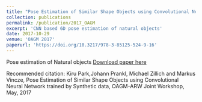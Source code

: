 ```yaml
---
title: "Pose Estimation of Similar Shape Objects using Convolutional Neural Network trained by Synthetic data"
collection: publications
permalink: /publication/2017_OAGM
excerpt: 'CNN based 6D pose estimation of natural objects'
date: 2017-10-29
venue: 'OAGM 2017'
paperurl: 'https://doi.org/10.3217/978-3-85125-524-9-16'
---
```

Pose estimation of Natural objects
[Download paper here](https://doi.org/10.3217/978-3-85125-524-9-16)

Recommended citation:  Kiru Park,Johann Prankl, Michael Zillich and Markus Vincze, Pose Estimation of Similar Shape Objects using Convolutional Neural Network trained by Synthetic data, OAGM-ARW Joint Workshop, May, 2017

